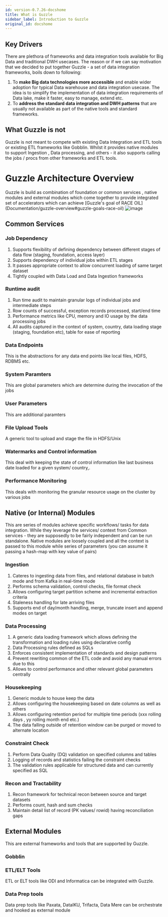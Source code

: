 ```yaml
---
id: version-0.7.26-docshome
title: What is Guzzle
sidebar_label: Introduction to Guzzle
original_id: docshome
---
```



## Key Drivers 
There are plethora of frameworks and data integration tools available for Big Data and traditional DWH usecases. The reason or if we can say motivation that we decided to put together Guzzle - a set of data integration frameworks, boils down to following:
1. To **make Big data technologies more accessible** and enable wider adoption for typical Data warehouse and data integration usecase. The idea is to simplify the implementation of data integration requirements of Data lake, make it faster, easy to manage, extend etc.
2. To **address the standard data integration and DWH patterns** that are usually not available as part of the native tools and standard frameworks. 

## What Guzzle is not
Guzzle is not meant to compete with existing Data Integration and ETL tools or existing ETL frameworks like Gobblin. Whilst it provides native modules to support Ingestion , Data processing, and others - it also supports calling the jobs / procs from other frameworks and ETL tools.


# Guzzle Architecture Overview
Guzzle is build as combination of foundation or common services , native modules and external modules which come together to provide integrated set of accelerators which can achieve [Guzzle's goal of RACE OIL] (Documentation/guzzle-overview#guzzle-goals-race-oil)
![image](/guzzle-docs/img/docs/guzzle_architecture.png)

## Common Services

### Job Dependency
1. Supports flexibility of defining dependency between different stages of data flow (staging, foundation, access layer)
1. Supports dependency of individual jobs within ETL stages
1. It passes appropriate context to allow concurrent loading of same target dataset
1. Tightly coupled with Data Load and Data Ingestion frameworks

### Runtime audit
1. Run time audit to maintain granular logs of individual jobs  and intermediate steps 
1. Row counts of successful, exception records processed, start/end time
1. Performance metrics like CPU, memory and IO usage by the data processing jobs
1. All audits captured in the context of system, country, data loading stage (staging, foundation etc), table for ease of reporting

### Data Endpoints
This is the abstractions for any data end points like local files, HDFS, RDBMS etc.


### System Paramters
This are global parameters which are determine during the invocation of the jobs

### User Parameters
This are additional paramters

### File Upload Tools
A generic tool to upload and stage the file in HDFS/Unix

### Watermarks and Control information
This deal with keeping the state of control information like last business date loaded for a given system/ country,. 

### Performance Monitoring
This deals with monitoring the granular resource usage on the cluster by various jobs



## Native (or Internal) Modules
This are series of modules achieve specific workflows/ tasks for data integration. While they leverage the services/ context from Common services - they are supposedly to be fairly independent and can be run standalone. Native modules are loosely coupled and all the context is passed to this module while series of parameters (you can assume it passing a hash-map with key value of pairs)

### Ingestion
1. Cateres to ingesting data from files, and relational database in batch mode and from Kafka in real-time mode
1. Performs schema validation, control checks, file format check
1. Allows configuring target partition scheme and incremental extraction criteria
1. Staleness handling for late arriving files
1. Supports end of day/month handling, merge, truncate insert and append modes on target

### Data Processing
1. A generic data loading framework which allows defining the transformation and loading rules using declarative config
1. Data Processing rules defined as SQLs
1. Enforces consistent implementation of standards and design patterns
1. Prevent rewriting common of the ETL code and avoid any manual errors due to this
1. Allows to control performance and other relevant global parameters centrally

### Housekeeping
1. Generic module to house keep the data 
1. Allows configuring the housekeeping based on date columns as well as others
1. Allows configuring retention period for multiple time periods (xxx rolling days , yy rolling month end etc.)
1. The data falling outside of retention window can be purged or moved to alternate location


### Constraint Check
1. Perform Data Quality (DQ) validation on specified columns and tables 
1. Logging of records and statistics failing the constraint checks
1. The validation rules applicable for structured data and can currently specified as SQL

### Recon and Tractability
1. Recon framework for technical recon between source and target datasets
1. Performs count, hash and sum checks
1. Maintain detail list of record (PK values/ rowid) having reconciliation gaps


## External Modules
This are external frameworks and tools that are supported by Guzzle.  

### Gobblin

### ETL/ELT Tools
ETL or ELT tools like ODI and Informatica can be integrated with Guzzle.

### Data Prep tools
Data prep tools like Paxata, DataIKU, Trifacta, Data Mere can be orchestrate and hooked as external module